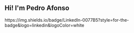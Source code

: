 ## Hi! I'm Pedro Afonso

<div><a>https://img.shields.io/badge/LinkedIn-0077B5?style=for-the-badge&logo=linkedin&logoColor=white</a></div>
